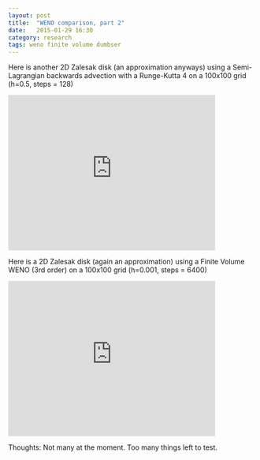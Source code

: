```yaml
---
layout: post
title:  "WENO comparison, part 2"
date:   2015-01-29 16:30
category: research 
tags: weno finite volume dumbser
---
```


Here is another 2D Zalesak disk (an approximation anyways) using a Semi-Lagrangian
backwards advection with a Runge-Kutta 4 on a 100x100 grid (h=0.5, steps = 128)


<iframe width="420" height="315" src="http://www.youtube.com/embed/m8vurmvflfo" frameborder="0"></iframe>


Here is a 2D Zalesak disk (again an approximation) using a Finite Volume WENO (3rd order) on a 100x100 grid (h=0.001, steps = 6400)

<iframe width="420" height="315" src="http://www.youtube.com/embed/4PJe453QoiU" frameborder="0"></iframe>

Thoughts: Not many at the moment. Too many things left to test.
